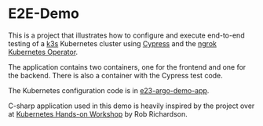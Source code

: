 # E2E-Demo
This is a project that illustrates how to configure and execute end-to-end testing of a [k3s](https://k3s.io/) Kubernetes cluster using [Cypress](https://www.cypress.io/) and the [ngrok Kubernetes Operator](https://ngrok.com/docs/k8s/).

The application contains two containers, one for the frontend and one for the backend. There is also a container with the Cypress test code.

The Kubernetes configuration code is in [e23-argo-demo-app](https://github.com/stmcallister/e2e-argo-demo-config).

C-sharp application used in this demo is heavily inspired by the project over at [Kubernetes Hands-on Workshop](https://github.com/robrich/kubernetes-hands-on-workshop) by Rob Richardson.

